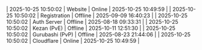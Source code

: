 | 2025-10-25 10:50:02 | Website | Online | 2025-10-25 10:49:59 |
| 2025-10-25 10:50:02 | Registration | Offline | 2025-09-09 16:40:23 |
| 2025-10-25 10:50:02 | Auth Server | Offline | 2025-08-18 09:33:31 |
| 2025-10-25 10:50:02 | Kezan (PvE) | Offline | 2025-10-11 12:51:30 |
| 2025-10-25 10:50:02 | Gurubashi (PvP) | Offline | 2025-08-23 21:44:06 |
| 2025-10-25 10:50:02 | Cloudflare | Online | 2025-10-25 10:49:59 |
